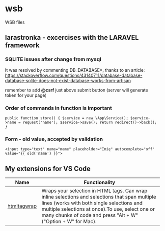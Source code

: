 # wsb
WSB files

## larastronka - excercises with the LARAVEL framework

### SQLITE issues after change from mysql
It was resolved by commenting DB_DATABASE=, thanks to an article: 
https://stackoverflow.com/questions/43140711/database-database-database-sqlite-does-not-exist-database-works-from-artisan

remember to add **@csrf** just above submit button (server will generate token for your page)

### Order of commands in function is important

 `public function store()
    {
       $service = new \App\Service();
        $service->name = request('name');
        $service->save();
        return redirect()->back();
    }`


### Form - old value, accepted by validation
 `<input type="text" name="name" placeholder="Imię" autocomplete="off" value="{{ old('name') }}">`
 
 ## My extensions for VS Code
 
 **Name**|**Functionality**
 --------|--------------------------
 [htmltagwrap](https://marketplace.visualstudio.com/items?itemName=bradgashler.htmltagwrap)|Wraps your selection in HTML tags. Can wrap inline selections and selections that span multiple lines (works with both single selections and multiple selections at once).To use, select one or many chunks of code and press "Alt + W" ("Option + W" for Mac).
 
